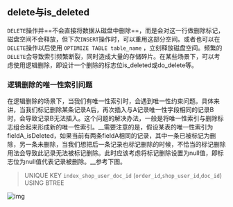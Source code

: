 ## **delete与is_deleted**

`DELETE`操作并==不会直接将数据从磁盘中删除==，而是会对这一行做删除标记，磁盘空间不会释放，但下次`INSERT`操作时，可以重用这部分空间。或者也可以在`DELETE`操作以后使用 `OPTIMIZE TABLE table_name` ，立刻释放磁盘空间。频繁的`DELETE`会导致索引频繁断裂，同时造成大量的存储碎片。在某些场景下，可以考虑使用逻辑删除，即设计一个删除的标志位is_deleted或do_delete等。

### 逻辑删除的唯一性索引问题

在逻辑删除的场景下，当我们有唯一性索引时，会遇到唯一性约束问题。具体来讲，当我们标记删除某条记录A后，再次插入与A记录唯一性字段相同的记录B时，会导致记录B无法插入。这个问题的解决办法，一般是将唯一性索引与删除标志组合起来形成新的唯一性索引。__需要注意的是，假设某表的唯一性索引为fieldA_isDeleted，如果当前有两条fieldA相同的记录，其中一条已被标记为删除，另一条未删除，当我们想把后一条记录也标记删除的时候，不恰当的标记删除用法会导致此记录无法被标记删除。此时应该考虑将标记删除设置为null值，即标志位为null值代表记录被删除。__参考下图。

> UNIQUE KEY `index_shop_user_doc_id` (`order_id`,`shop_user_id`,`doc_id`) USING BTREE

![img](https://notes-docker-images.oss-cn-beijing.aliyuncs.com/img/70b0afca2475d9b0a9fa5d2a6bcf1c1d.png)